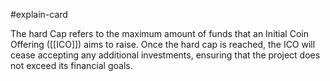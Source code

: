 #explain-card 

The hard Cap refers to the maximum amount of funds that an Initial Coin Offering ([[ICO]]) aims to raise. Once the hard cap is reached, the ICO will cease accepting any additional investments, ensuring that the project does not exceed its financial goals.
